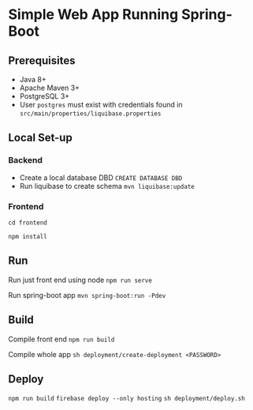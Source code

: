 # Simple Web App Running Spring-Boot

## Prerequisites

* Java 8+
* Apache Maven 3+
* PostgreSQL 3+
* User `postgres` must exist with credentials found in `src/main/properties/liquibase.properties`

## Local Set-up

### Backend
* Create a local database DBD
`CREATE DATABASE DBD`
* Run liquibase to create schema
`mvn liquibase:update`

### Frontend

`cd frontend`

`npm install`




## Run

Run just front end using node
`npm run serve`

Run spring-boot app
`mvn spring-boot:run -Pdev`


## Build
Compile front end
`npm run build`

Compile whole app
`sh deployment/create-deployment <PASSWORD>`

## Deploy
`npm run build`
`firebase deploy --only hosting`
`sh deployment/deploy.sh` 